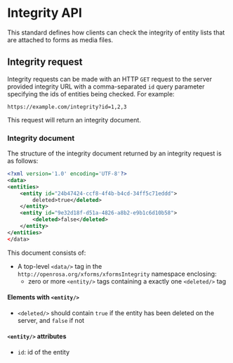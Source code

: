 # Integrity API

This standard defines how clients can check the integrity of entity lists that are attached to forms as media files.

## Integrity request

Integrity requests can be made with an HTTP `GET` request to the server provided integrity URL with a comma-separated `id` query parameter specifying the ids of entities being checked. For example:

```
https://example.com/integrity?id=1,2,3
```

This request will return an integrity document.

### Integrity document

The structure of the integrity document returned by an integrity request is as follows:

```xml
<?xml version='1.0' encoding='UTF-8'?>
<data>
<entities>
    <entity id="24b47424-ccf8-4f4b-b4cd-34ff5c71eddd">
        deleted>true</deleted>
    </entity>
    <entity id="9e32d18f-d51a-4826-a8b2-e9b1c6d10b58">
        <deleted>false</deleted>
    </entity>
</entities>
</data>
```

This document consists of:

- A top-level `<data/>` tag in the `http://openrosa.org/xforms/xformsIntegrity` namespace enclosing:
  - zero or more `<entity/>` tags containing a exactly one `<deleted/>` tag

#### Elements with `<entity/>`

- `<deleted/>` should contain `true` if the entity has been deleted on the server, and `false` if not

#### `<entity/>` attributes

- `id`: id of the entity
